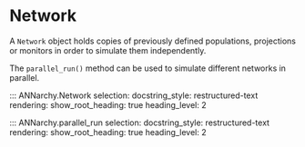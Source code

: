 # Network

A `Network` object holds copies of previously defined populations,
projections or monitors in order to simulate them independently.

The `parallel_run()` method can be used to simulate different networks
in parallel.


::: ANNarchy.Network
    selection:
      docstring_style: restructured-text
    rendering:
      show_root_heading: true
      heading_level: 2



::: ANNarchy.parallel_run
    selection:
      docstring_style: restructured-text
    rendering:
      show_root_heading: true
      heading_level: 2


